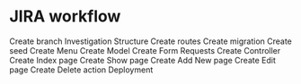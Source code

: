 # JIRA workflow
Create branch
Investigation
Structure
Create routes
Create migration
Create seed
Create Menu
Create Model
Create Form Requests
Create Controller
Create Index page
Create Show page
Create Add New page
Create Edit page
Create Delete action
Deployment
